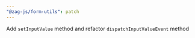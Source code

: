```yaml
---
"@zag-js/form-utils": patch
---
```


Add `setInputValue` method and refactor `dispatchInputValueEvent` method
